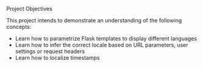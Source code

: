 Project Objectives

This project intends to demonstrate an understanding of the following concepts:<br>
- Learn how to parametrize Flask templates to display different languages<br>
- Learn how to infer the correct locale based on URL parameters, user settings or request headers<br>
- Learn how to localize timestamps
